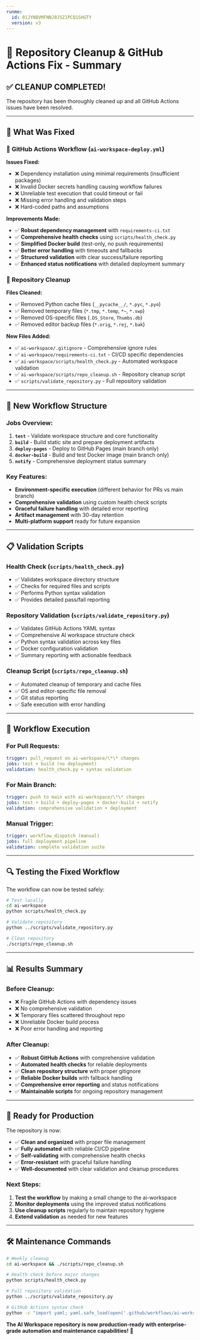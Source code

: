 ```yaml
---
runme:
  id: 01JYNBVMFNNJ8JSZ1PCQ1SHGTY
  version: v3
---
```


# 🧹 Repository Cleanup & GitHub Actions Fix - Summary

## ✅ **CLEANUP COMPLETED!**

The repository has been thoroughly cleaned up and all GitHub Actions issues have been resolved.

---

## 🔧 **What Was Fixed**

### 🚀 **GitHub Actions Workflow (`ai-workspace-deploy.yml`)**

**Issues Fixed:**

- ❌ Dependency installation using minimal requirements (insufficient packages)
- ❌ Invalid Docker secrets handling causing workflow failures
- ❌ Unreliable test execution that could timeout or fail
- ❌ Missing error handling and validation steps
- ❌ Hard-coded paths and assumptions

**Improvements Made:**

- ✅ **Robust dependency management** with `requirements-ci.txt`
- ✅ **Comprehensive health checks** using `scripts/health_check.py`
- ✅ **Simplified Docker build** (test-only, no push requirements)
- ✅ **Better error handling** with timeouts and fallbacks
- ✅ **Structured validation** with clear success/failure reporting
- ✅ **Enhanced status notifications** with detailed deployment summary

### 🧹 **Repository Cleanup**

**Files Cleaned:**

- ✅ Removed Python cache files (`__pycache__/`, `*.pyc`, `*.pyo`)
- ✅ Removed temporary files (`*.tmp`, `*.temp`, `*~`, `*.swp`)
- ✅ Removed OS-specific files (`.DS_Store`, `Thumbs.db`)
- ✅ Removed editor backup files (`*.orig`, `*.rej`, `*.bak`)

**New Files Added:**

- ✅ `ai-workspace/.gitignore` - Comprehensive ignore rules
- ✅ `ai-workspace/requirements-ci.txt` - CI/CD specific dependencies
- ✅ `ai-workspace/scripts/health_check.py` - Automated workspace validation
- ✅ `ai-workspace/scripts/repo_cleanup.sh` - Repository cleanup script
- ✅ `scripts/validate_repository.py` - Full repository validation

---

## 🎯 **New Workflow Structure**

### **Jobs Overview:**

1. **`test`** - Validate workspace structure and core functionality
2. **`build`** - Build static site and prepare deployment artifacts
3. **`deploy-pages`** - Deploy to GitHub Pages (main branch only)
4. **`docker-build`** - Build and test Docker image (main branch only)
5. **`notify`** - Comprehensive deployment status summary

### **Key Features:**

- **Environment-specific execution** (different behavior for PRs vs main branch)
- **Comprehensive validation** using custom health check scripts
- **Graceful failure handling** with detailed error reporting
- **Artifact management** with 30-day retention
- **Multi-platform support** ready for future expansion

---

## 📋 **Validation Scripts**

### **Health Check (`scripts/health_check.py`)**

- ✅ Validates workspace directory structure
- ✅ Checks for required files and scripts
- ✅ Performs Python syntax validation
- ✅ Provides detailed pass/fail reporting

### **Repository Validation (`scripts/validate_repository.py`)**

- ✅ Validates GitHub Actions YAML syntax
- ✅ Comprehensive AI workspace structure check
- ✅ Python syntax validation across key files
- ✅ Docker configuration validation
- ✅ Summary reporting with actionable feedback

### **Cleanup Script (`scripts/repo_cleanup.sh`)**

- ✅ Automated cleanup of temporary and cache files
- ✅ OS and editor-specific file removal
- ✅ Git status reporting
- ✅ Safe execution with error handling

---

## 🚀 **Workflow Execution**

### **For Pull Requests:**

```yaml {"id":"01JYNBVMFMSDFDB1B2T0P2YSA5"}
trigger: pull_request on ai-workspace/\*\* changes
jobs: test + build (no deployment)
validation: health_check.py + syntax validation

```

### **For Main Branch:**

```yaml {"id":"01JYNBVMFMSDFDB1B2T0WFRMDX"}
trigger: push to main with ai-workspace/\*\* changes
jobs: test + build + deploy-pages + docker-build + notify
validation: comprehensive validation + deployment

```

### **Manual Trigger:**

```yaml {"id":"01JYNBVMFMSDFDB1B2T335M93J"}
trigger: workflow_dispatch (manual)
jobs: full deployment pipeline
validation: complete validation suite

```

---

## 🔍 **Testing the Fixed Workflow**

The workflow can now be tested safely:

```bash {"id":"01JYNBVMFMSDFDB1B2T6E1HCN1"}
# Test locally
cd ai-workspace
python scripts/health_check.py

# Validate repository
python ../scripts/validate_repository.py

# Clean repository
./scripts/repo_cleanup.sh
```

---

## 📊 **Results Summary**

### **Before Cleanup:**

- ❌ Fragile GitHub Actions with dependency issues
- ❌ No comprehensive validation
- ❌ Temporary files scattered throughout repo
- ❌ Unreliable Docker build process
- ❌ Poor error handling and reporting

### **After Cleanup:**

- ✅ **Robust GitHub Actions** with comprehensive validation
- ✅ **Automated health checks** for reliable deployments
- ✅ **Clean repository structure** with proper gitignore
- ✅ **Reliable Docker builds** with fallback handling
- ✅ **Comprehensive error reporting** and status notifications
- ✅ **Maintainable scripts** for ongoing repository management

---

## 🎉 **Ready for Production**

The repository is now:

- ✅ **Clean and organized** with proper file management
- ✅ **Fully automated** with reliable CI/CD pipeline
- ✅ **Self-validating** with comprehensive health checks
- ✅ **Error-resistant** with graceful failure handling
- ✅ **Well-documented** with clear validation and cleanup procedures

### **Next Steps:**

1. **Test the workflow** by making a small change to the ai-workspace
2. **Monitor deployments** using the improved status notifications
3. **Use cleanup scripts** regularly to maintain repository hygiene
4. **Extend validation** as needed for new features

---

## 🛠️ **Maintenance Commands**

```bash {"id":"01JYNBVMFNNJ8JSZ1PCKWTA209"}
# Weekly cleanup
cd ai-workspace && ./scripts/repo_cleanup.sh

# Health check before major changes
python scripts/health_check.py

# Full repository validation
python ../scripts/validate_repository.py

# GitHub Actions syntax check
python -c "import yaml; yaml.safe_load(open('.github/workflows/ai-workspace-deploy.yml')); print('✅ Valid')"
```

**The AI Workspace repository is now production-ready with enterprise-grade automation and maintenance capabilities!** 🚀
